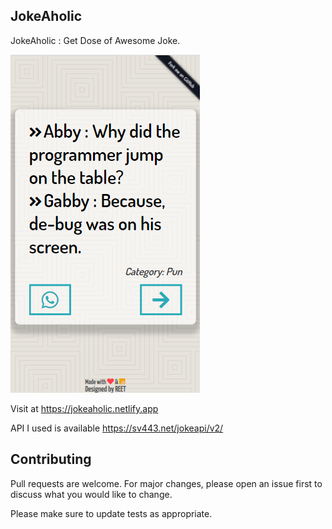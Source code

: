 ## JokeAholic

JokeAholic : Get Dose of Awesome Joke.

![ScreenShot](assets/Screenshot.png)

Visit at https://jokeaholic.netlify.app

API I used is available https://sv443.net/jokeapi/v2/

## Contributing

Pull requests are welcome. For major changes, please open an issue first to discuss what you would like to change.

Please make sure to update tests as appropriate.
